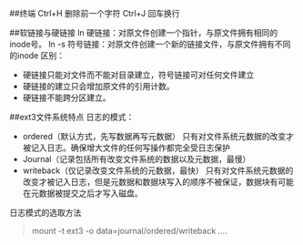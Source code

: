 
##终端
Ctrl+H 删除前一个字符
Ctrl+J 回车换行


##软链接与硬链接
ln 硬链接：对原文件创建一个指针，与原文件拥有相同的inode号。
ln -s 符号链接：对原文件创建一个新的链接文件，与原文件拥有不同的inode
区别：
* 硬链接只能对文件而不能对目录建立，符号链接可对任何文件建立
* 硬链接的建立只会增加原文件的引用计数。
* 硬链接不能跨分区建立。


##ext3文件系统特点
日志的模式：
* ordered（默认方式，先写数据再写元数据）
  只有对文件系统元数据的改变才被记入日志。确保增大文件的任何写操作都完全受日志保护
* Journal（记录包括所有改变文件系统的数据以及元数据，最慢）
* writeback（仅记录改变文件系统的元数据，最快）
  只有对文件系统元数据的改变才被记入日志，但是元数据和数据块写入的顺序不被保证，数据块有可能在元数据被提交之后才写入磁盘。

日志模式的选取方法
> mount -t ext3 -o data=journal/ordered/writeback ....


